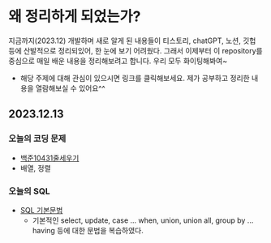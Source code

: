 # 왜 정리하게 되었는가?
지금까지(2023.12) 개발하며 새로 알게 된 내용들이 티스토리, chatGPT, 노션, 깃헙 등에 산발적으로 정리되있어, 한 눈에 보기 어려웠다. 그래서 이제부터 이 repository를 중심으로 매일 배운 내용을 정리해보려고 합니다. 우리 모두 화이팅해봐여~

* 해당 주제에 대해 관심이 있으시면 링크를 클릭해보세요. 제가 공부하고 정리한 내용을 열람해보실 수 있어요^^


## 2023.12.13
### 오늘의 코딩 문제
* [백준10431줄세우기](Java/coding_test/fast_campus/java/01/CH03배열/백준10431줄세우기)
 * 배열, 정렬
### 오늘의 SQL
* [SQL 기본문법](SQL/syntax1.md)
  * 기본적인 select, update, case ... when, union, union all, group by ... having 등에 대한 문법을 복습하였다.
